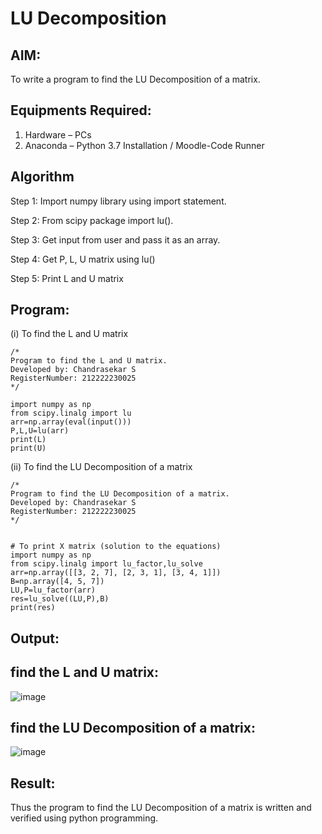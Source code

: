 # LU Decomposition 

## AIM:
To write a program to find the LU Decomposition of a matrix.

## Equipments Required:
1. Hardware – PCs
2. Anaconda – Python 3.7 Installation / Moodle-Code Runner

## Algorithm
Step 1: Import numpy library using import statement.

Step 2: From scipy package import lu().

Step 3: Get input from user and pass it as an array.

Step 4: Get P, L, U matrix using lu()

Step 5: Print L and U matrix

## Program:
(i) To find the L and U matrix
```
/*
Program to find the L and U matrix.
Developed by: Chandrasekar S
RegisterNumber: 212222230025
*/

import numpy as np
from scipy.linalg import lu
arr=np.array(eval(input()))
P,L,U=lu(arr)
print(L)
print(U)
```
(ii) To find the LU Decomposition of a matrix
```
/*
Program to find the LU Decomposition of a matrix.
Developed by: Chandrasekar S
RegisterNumber: 212222230025
*/


# To print X matrix (solution to the equations)
import numpy as np
from scipy.linalg import lu_factor,lu_solve
arr=np.array([[3, 2, 7], [2, 3, 1], [3, 4, 1]])
B=np.array([4, 5, 7])
LU,P=lu_factor(arr)
res=lu_solve((LU,P),B)
print(res)

```

## Output:
## find the L and U matrix:
![image](https://github.com/ChandrasekarS22008273/LU-Decomposition/assets/119643845/de1c98ec-4887-4b5b-b3a0-5834cfa2564e)

## find the LU Decomposition of a matrix:
![image](https://github.com/ChandrasekarS22008273/LU-Decomposition/assets/119643845/866e136e-509b-416b-bfa8-a154e70b3842)


## Result:
Thus the program to find the LU Decomposition of a matrix is written and verified using python programming.
